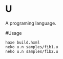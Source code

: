 U
=

A programing language.


#Usage

    haxe build.hxml
    neko u.n samples/fib1.u
    neko u.n samples/fib2.u

